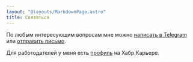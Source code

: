 ```yaml
---
layout: "@layouts/MarkdownPage.astro"
title: Связаться
---
```


По любым интересующим вопросам мне можно [написать в Telegram](https://t.me/klavionik) или
[отправить письмо](mailto:klavionik@gmail.com).

Для работодателей у меня есть [профиль](https://career.habr.com/jediroman) на Хабр.Карьере.

